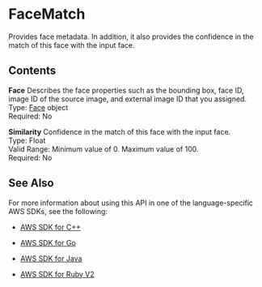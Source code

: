 # FaceMatch<a name="API_FaceMatch"></a>

Provides face metadata\. In addition, it also provides the confidence in the match of this face with the input face\.

## Contents<a name="API_FaceMatch_Contents"></a>

 **Face**   <a name="rekognition-Type-FaceMatch-Face"></a>
Describes the face properties such as the bounding box, face ID, image ID of the source image, and external image ID that you assigned\.  
Type: [Face](API_Face.md) object  
Required: No

 **Similarity**   <a name="rekognition-Type-FaceMatch-Similarity"></a>
Confidence in the match of this face with the input face\.  
Type: Float  
Valid Range: Minimum value of 0\. Maximum value of 100\.  
Required: No

## See Also<a name="API_FaceMatch_SeeAlso"></a>

For more information about using this API in one of the language\-specific AWS SDKs, see the following:

+  [AWS SDK for C\+\+](http://docs.aws.amazon.com/goto/SdkForCpp/rekognition-2016-06-27/FaceMatch) 

+  [AWS SDK for Go](http://docs.aws.amazon.com/goto/SdkForGoV1/rekognition-2016-06-27/FaceMatch) 

+  [AWS SDK for Java](http://docs.aws.amazon.com/goto/SdkForJava/rekognition-2016-06-27/FaceMatch) 

+  [AWS SDK for Ruby V2](http://docs.aws.amazon.com/goto/SdkForRubyV2/rekognition-2016-06-27/FaceMatch) 